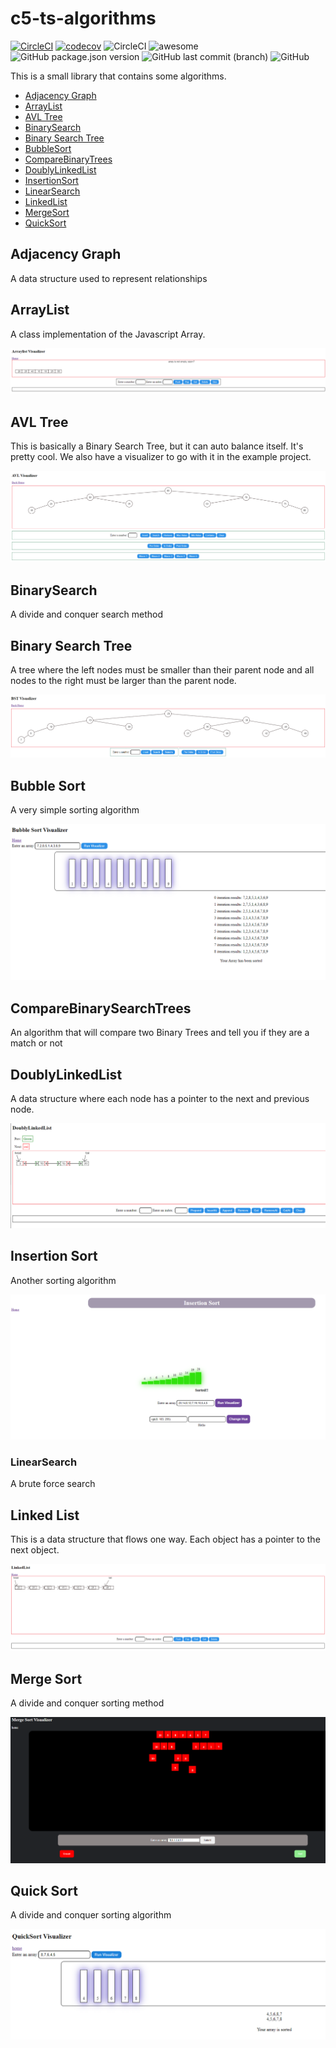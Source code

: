 # c5-ts-algorithms

[![CircleCI](https://dl.circleci.com/status-badge/img/gh/C5m7b4/c5-ts-algorithms/tree/master.svg?style=svg)](https://dl.circleci.com/status-badge/redirect/gh/C5m7b4/c5-ts-algorithms/tree/master)
[![codecov](https://codecov.io/gh/C5m7b4/c5-ts-algorithms/branch/master/graph/badge.svg?token=T6MOMAM57Z)](https://codecov.io/gh/C5m7b4/c5-ts-algorithms)
![CircleCI](https://img.shields.io/circleci/build/github/C5m7b4/c5-ts-algorithms/master?style=plastic)
![awesome](https://img.shields.io/badge/awesome-made%20with%20awesome-brightgreen)
![GitHub package.json version](https://img.shields.io/github/package-json/v/C5m7b4/c5-ts-algorithms?style=plastic)
![GitHub last commit (branch)](https://img.shields.io/github/last-commit/C5m7b4/c5-ts-algorithms/master?style=plastic)
![GitHub](https://img.shields.io/github/license/C5m7b4/c5-ts-algorithms?style=plastic)

This is a small library that contains some algorithms.

- [Adjacency Graph](#adjacency-graph)
- [ArrayList](#arraylist)
- [AVL Tree](#avl-tree)
- [BinarySearch](#binarysearch)
- [Binary Search Tree](#binary-search-tree)
- [BubbleSort](#bubble-sort)
- [CompareBinaryTrees](#comparebinarysearchtrees)
- [DoublyLinkedList](#doublylinkedlist)
- [InsertionSort](#insertion-sort)
- [LinearSearch](#linearsearch)
- [LinkedList](#linked-list)
- [MergeSort](#merge-sort)
- [QuickSort](#quick-sort)

## Adjacency Graph

A data structure used to represent relationships

## ArrayList

A class implementation of the Javascript Array.

![alt arraylist](images/arraylist.png)

## AVL Tree

This is basically a Binary Search Tree, but it can auto balance itself. It's pretty cool. We also have a visualizer to go with it in the example project.

![alt avl](images/avl.png)

## BinarySearch

A divide and conquer search method

## Binary Search Tree

A tree where the left nodes must be smaller than their parent node and all nodes to the right must be larger than the parent node.

![alt bst](images/bst.png)

## Bubble Sort

A very simple sorting algorithm

![alt bubblesort](images/bubblesort.png)

## CompareBinarySearchTrees

An algorithm that will compare two Binary Trees and tell you if they are a match or not

## DoublyLinkedList

A data structure where each node has a pointer to the next and previous node.

![alt dll](images/dll.png)

## Insertion Sort

Another sorting algorithm

![alt insertionsort](images/insertionsort.png)

### LinearSearch

A brute force search

## Linked List

This is a data structure that flows one way. Each object has a pointer to the next object.

![alt linkedlist](images/linkedList.png)

## Merge Sort

A divide and conquer sorting method

![alt mergesort](images/mergesort.png)

## Quick Sort

A divide and conquer sorting algorithm

![alt quicksort](images/quicksort.png)
